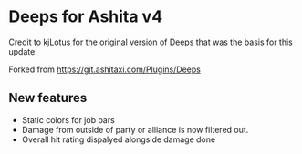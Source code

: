 # Deeps for Ashita v4
Credit to kjLotus for the original version of Deeps that was the basis for this update.

Forked from https://git.ashitaxi.com/Plugins/Deeps

## New features
- Static colors for job bars
- Damage from outside of party or alliance is now filtered out.
- Overall hit rating dispalyed alongside damage done
